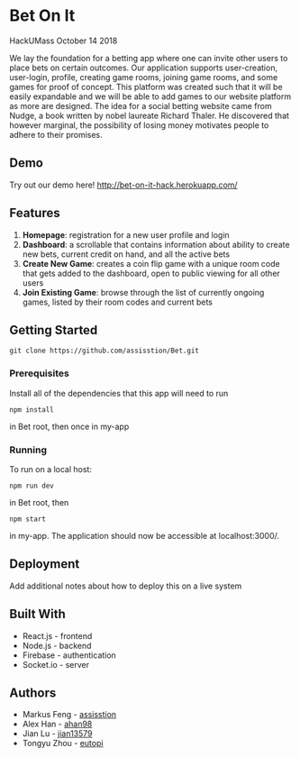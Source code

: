 # Bet On It
HackUMass October 14 2018

We lay the foundation for a betting app where one can invite other users to place bets on certain outcomes.
Our application supports user-creation, user-login, profile, creating game rooms, joining game rooms, and some games for proof of concept. This platform was created such that it will be easily expandable and we will be able to add games to our website platform as more are designed. The idea for a social betting website came from Nudge, a book written by nobel laureate Richard Thaler. He discovered that however marginal, the possibility of losing money motivates people to adhere to their promises. 

## Demo
Try out our demo here!
http://bet-on-it-hack.herokuapp.com/

## Features
1. **Homepage**: registration for a new user profile and login 
2. **Dashboard**: a scrollable that contains information about ability to create new bets, current credit on hand, and all the active bets
3. **Create New Game**: creates a coin flip game with a unique room code that gets added to the dashboard, open to public viewing for all other users
4. **Join Existing Game**: browse through the list of currently ongoing games, listed by their room codes and current bets

## Getting Started

```
git clone https://github.com/assisstion/Bet.git
```

### Prerequisites

Install all of the dependencies that this app will need to run

```
npm install
```
in Bet root, then once in my-app

### Running

To run on a local host:
```
npm run dev
```
in Bet root, then
```
npm start
```
in my-app. The application should now be accessible at localhost:3000/.

## Deployment

Add additional notes about how to deploy this on a live system

## Built With

* React.js - frontend
* Node.js - backend
* Firebase - authentication
* Socket.io - server

## Authors
* Markus Feng - [assisstion](https://github.com/assisstion)
* Alex Han - [ahan98](https://github.com/ahan98)
* Jian Lu - [jian13579](https://github.com/jian13579) 
* Tongyu Zhou - [eutopi](https://github.com/eutopi)

